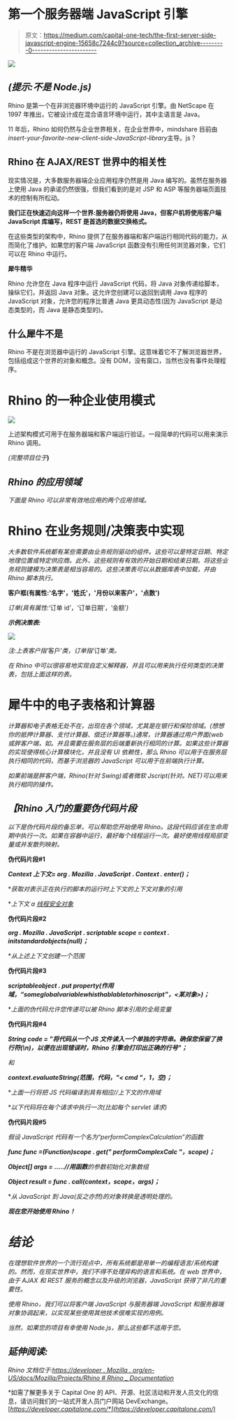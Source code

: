 # 第一个服务器端 JavaScript 引擎

> 原文：<https://medium.com/capital-one-tech/the-first-server-side-javascript-engine-15658c7244c9?source=collection_archive---------0----------------------->

![](img/b7c31d943edba50a23868f3fb9691fbd.png)

## ***(提示:不是 Node.js)***

Rhino 是第一个在非浏览器环境中运行的 JavaScript 引擎。由 NetScape 在 1997 年推出，它被设计成在混合语言环境中运行，其中主语言是 Java。

11 年后，Rhino 如何仍然与企业世界相关，在企业世界中，mindshare 目前由*insert-your-favorite-new-client-side-JavaScript-library*主导。js？

## **Rhino 在 AJAX/REST 世界中的相关性**

现实情况是，大多数服务器端企业应用程序仍然是用 Java 编写的。虽然在服务器上使用 Java 的承诺仍然很强，但我们看到的是对 JSP 和 ASP 等服务器端页面技术的控制有所松动。

**我们正在快速迈向这样一个世界:服务器仍将使用 Java，但客户机将使用客户端 JavaScript 库编写，REST 是首选的数据交换格式。**

在这些类型的架构中，Rhino 提供了在服务器端和客户端运行相同代码的能力，从而简化了维护。如果您的客户端 JavaScript 函数没有引用任何浏览器对象，它们可以在 Rhino 中运行。

**犀牛精华**

Rhino 允许您在 Java 程序中运行 JavaScript 代码，将 Java 对象传递给脚本，操纵它们，并返回 Java 对象。这允许您创建可以返回到调用 Java 程序的 JavaScript 对象，允许您的程序比普通 Java 更具动态性(因为 JavaScript 是动态类型的，而 Java 是静态类型的)。

## **什么犀牛不是**

Rhino 不是在浏览器中运行的 JavaScript 引擎。这意味着它不了解浏览器世界，包括组成这个世界的对象和概念。没有 DOM，没有窗口，当然也没有事件处理程序。

# **Rhino 的一种企业使用模式**

![](img/f3877564f38318220a1afda691c08bad.png)

上述架构模式可用于在服务器端和客户端运行验证。一段简单的代码可以用来演示 Rhino 调用。

*(完整项目位于*[](https://github.com/objectsmiths/rhino)**)**

## ***Rhino 的应用领域***

*下面是 Rhino 可以非常有效地应用的两个应用领域。*

# ****Rhino 在业务规则/决策表中实现****

*大多数软件系统都有某些需要由业务规则驱动的组件。这些可以是特定日期、特定地理位置或特定供应商。此外，这些规则有有效的开始日期和结束日期。将这些业务规则建模为决策表是相当容易的。这些决策表可以从数据库表中加载，并由 Rhino 脚本执行。*

**客户框(有属性:'名字'，'姓氏'，'月份以来客户'，'点数')**

*订单(具有属性:*‘订单 id’，‘订单日期’，‘金额’*)*

***示例决策表:***

*![](img/6265c3df8553f440fc871915a1fd5008.png)*

*注:上表客户指*‘客户’*类，订单指*‘订单’*类。*

*在 Rhino 中可以很容易地实现自定义解释器，并且可以用来执行任何类型的决策表，包括上面这样的表。*

# ****犀牛中的电子表格和计算器****

*计算器和电子表格无处不在，出现在各个领域，尤其是在银行和保险领域。(想想你的抵押计算器、支付计算器、偿还计算器等。)通常，计算器通过用户界面(web 或胖客户端，如。并且需要在服务层的后端重新执行相同的计算。如果这些计算器的实现使得核心计算模块化，并且没有 UI 依赖性，那么 Rhino 可以用于在服务层执行相同的代码，而基于浏览器的 JavaScript 可以用于在前端执行计算。*

*如果前端是胖客户端，Rhino(针对 Swing)或者微软 Jscript(针对。NET)可以用来执行相同的操作。*

## *【Rhino 入门的重要伪代码片段*

*以下是伪代码片段的备忘单，可以帮助您开始使用 Rhino。这段代码应该在生命周期中执行一次。如果在容器中运行，最好每个线程运行一次。最好使用线程局部变量或并发散列映射。*

**伪代码片段#1**

***Context 上下文= org . Mozilla . JavaScript . Context . enter()；***

**获取对表示正在执行的脚本的运行时上下文的上下文对象的引用*

**上下文 a [线程安全对象](https://en.wikipedia.org/wiki/Thread_safety)*

**伪代码片段#2**

***org . Mozilla . JavaScript . scriptable scope = context . initstandardobjects(null)；***

**从上述上下文创建一个范围*

**伪代码片段#3**

***scriptableobject . put property(作用域，“someglobalvariablewhisthablabletorhinoscript”，<某对象>)；***

**上面的伪代码允许您传递可以被 Rhino 脚本引用的全局变量*

**伪代码片段#4**

***String code = "将代码从一个 JS 文件读入一个单独的字符串。确保您保留了换行符(\n)，以便在出现错误时，Rhino 引擎会打印出正确的行号"；***

*和*

***context.evaluateString(范围，代码，"< cmd "，1，空)；***

**上面一行将把 JS 代码编译到具有相应//上下文的作用域*

**以下代码将在每个请求中执行一次(比如每个 servlet 请求)*

**伪代码片段#5**

*假设 JavaScript 代码有一个名为“performComplexCalculation”的函数*

***func func =(Function)scope . get(" performComplexCalc "，scope)；***

***Object[] args = …..//用函数**的参数初始化对象数组*

***Object result = func . call(context，scope，args)；***

**从 JavaScript 到 Java(反之亦然)的对象转换是透明处理的。*

***现在您开始使用 Rhino！***

# ***结论***

*在理想软件世界的一个流行观点中，所有系统都是用单一的编程语言/系统构建的。然而，在现实世界中，我们不得不处理异构的语言和系统。在 web 世界中，由于 AJAX 和 REST 服务的概念以及升级的浏览器，JavaScript 获得了非凡的重要性。*

*使用 Rhino，我们可以将客户端 JavaScript 与服务器端 JavaScript 和服务器端对象协调起来，以实现某些使用其他技术很难实现的用例。*

*当然，如果您的项目有幸使用 Node.js，那么这些都不适用于您。*

## ***延伸阅读:***

*Rhino 文档位于:[https://developer . Mozilla . org/en-US/docs/Mozilla/Projects/Rhino # Rhino _ Documentation](https://developer.mozilla.org/en-US/docs/Mozilla/Projects/Rhino#Rhino_documentation)*

*如需了解更多关于 Capital One 的 API、开源、社区活动和开发人员文化的信息，请访问我们的一站式开发人员门户网站 DevExchange。[*https://developer.capitalone.com/*](https://developer.capitalone.com/)*